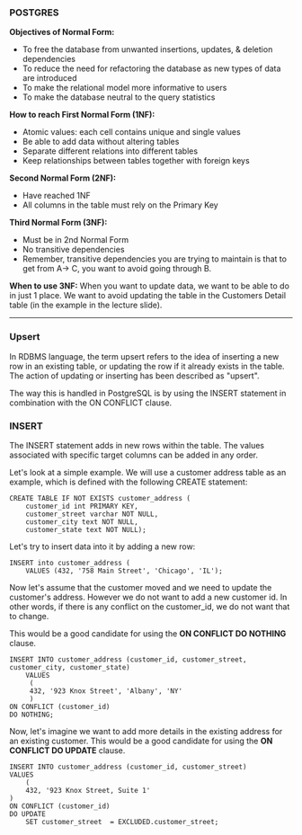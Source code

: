 

### POSTGRES

**Objectives of Normal Form:**
- To free the database from unwanted insertions, updates, & deletion dependencies
- To reduce the need for refactoring the database as new types of data are introduced
- To make the relational model more informative to users
- To make the database neutral to the query statistics


**How to reach First Normal Form (1NF):**

- Atomic values: each cell contains unique and single values
- Be able to add data without altering tables
- Separate different relations into different tables
- Keep relationships between tables together with foreign keys

**Second Normal Form (2NF):**

- Have reached 1NF
- All columns in the table must rely on the Primary Key

**Third Normal Form (3NF):**

- Must be in 2nd Normal Form
- No transitive dependencies
- Remember, transitive dependencies you are trying to maintain is that to get from A-> C, you want to avoid going through B.

**When to use 3NF:**
When you want to update data, we want to be able to do in just 1 place. We want to avoid updating the table in the Customers Detail table (in the example in the lecture slide).

---


### Upsert
In RDBMS language, the term upsert refers to the idea of inserting a new row in an existing table, or updating the row if it already exists in the table. The action of updating or inserting has been described as "upsert".

The way this is handled in PostgreSQL is by using the INSERT statement in combination with the ON CONFLICT clause.

### INSERT
The INSERT statement adds in new rows within the table. The values associated with specific target columns can be added in any order.

Let's look at a simple example. We will use a customer address table as an example, which is defined with the following CREATE statement:

    CREATE TABLE IF NOT EXISTS customer_address (
        customer_id int PRIMARY KEY, 
        customer_street varchar NOT NULL,
        customer_city text NOT NULL,
        customer_state text NOT NULL);

Let's try to insert data into it by adding a new row:

    INSERT into customer_address (
        VALUES (432, '758 Main Street', 'Chicago', 'IL');

    
Now let's assume that the customer moved and we need to update the customer's address. However we do not want to add a new customer id. In other words, if there is any conflict on the customer_id, we do not want that to change.

This would be a good candidate for using the **ON CONFLICT DO NOTHING** clause.

    INSERT INTO customer_address (customer_id, customer_street, customer_city, customer_state)
        VALUES
         (
         432, '923 Knox Street', 'Albany', 'NY'
         ) 
    ON CONFLICT (customer_id) 
    DO NOTHING;

Now, let's imagine we want to add more details in the existing address for an existing customer. This would be a good candidate for using the **ON CONFLICT DO UPDATE** clause.

    INSERT INTO customer_address (customer_id, customer_street)
    VALUES
        (
        432, '923 Knox Street, Suite 1' 
    ) 
    ON CONFLICT (customer_id) 
    DO UPDATE
        SET customer_street  = EXCLUDED.customer_street;

